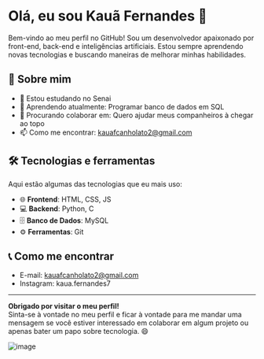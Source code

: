 # Olá, eu sou Kauã Fernandes 👋

Bem-vindo ao meu perfil no GitHub! Sou um desenvolvedor apaixonado por front-end, back-end e inteligências artificiais. Estou sempre aprendendo novas tecnologias e buscando maneiras de melhorar minhas habilidades.

## 🚀 Sobre mim
- 💎 Estou estudando no Senai
- 🌱 Aprendendo atualmente: Programar banco de dados em SQL
- 👯 Procurando colaborar em: Quero ajudar meus companheiros à chegar ao topo
- 📫 Como me encontrar: kauafcanholato2@gmail.com

## 🛠️ Tecnologias e ferramentas

Aqui estão algumas das tecnologias que eu mais uso:

- 🌐 **Frontend**: HTML, CSS, JS
- 💻 **Backend**: Python, C
- 🗄️ **Banco de Dados**: MySQL
- ⚙️ **Ferramentas**: Git
  

## 📞 Como me encontrar

- E-mail: kauafcanholato2@gmail.com
- Instagram: kaua.fernandes7
  
---

**Obrigado por visitar o meu perfil!**  
Sinta-se à vontade no meu perfil e ficar à vontade para me mandar uma mensagem se você estiver interessado em colaborar em algum projeto ou apenas bater um papo sobre tecnologia. 😄

![image](https://github.com/user-attachments/assets/fc664457-9cdc-4a1f-9a91-7f753a44b010)
